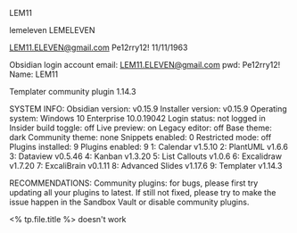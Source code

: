 LEM11

lemeleven
LEMELEVEN

LEM11.ELEVEN@gmail.com
Pe12rry12!
11/11/1963

Obsidian login account
email: LEM11.ELEVEN@gmail.com
pwd: Pe12rry12!
Name: LEM11


Templater community plugin 1.14.3

SYSTEM INFO:
	Obsidian version: v0.15.9
	Installer version: v0.15.9
	Operating system: Windows 10 Enterprise 10.0.19042
	Login status: not logged in
	Insider build toggle: off
	Live preview: on
	Legacy editor: off
	Base theme: dark
	Community theme: none
	Snippets enabled: 0
	Restricted mode: off
	Plugins installed: 9
	Plugins enabled: 9
		1: Calendar v1.5.10
		2: PlantUML v1.6.6
		3: Dataview v0.5.46
		4: Kanban v1.3.20
		5: List Callouts v1.0.6
		6: Excalidraw v1.7.20
		7: ExcaliBrain v0.1.11
		8: Advanced Slides v1.17.6
		9: Templater v1.14.3

RECOMMENDATIONS:
	Community plugins: for bugs, please first try updating all your plugins to latest. If still not fixed, please try to make the issue happen in the Sandbox Vault or disable community plugins.


<% tp.file.title %> doesn't work